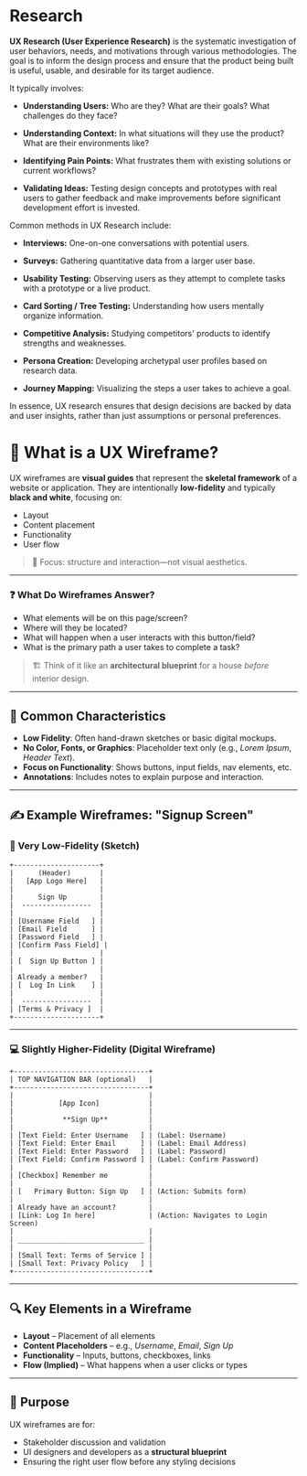 # Research
**UX Research (User Experience Research)** is the systematic investigation of user behaviors, needs, and motivations through various methodologies. The goal is to inform the design process and ensure that the product being built is useful, usable, and desirable for its target audience.

It typically involves:

- **Understanding Users:** Who are they? What are their goals? What challenges do they face?
    
- **Understanding Context:** In what situations will they use the product? What are their environments like?
    
- **Identifying Pain Points:** What frustrates them with existing solutions or current workflows?
    
- **Validating Ideas:** Testing design concepts and prototypes with real users to gather feedback and make improvements before significant development effort is invested.
    

Common methods in UX Research include:

- **Interviews:** One-on-one conversations with potential users.
    
- **Surveys:** Gathering quantitative data from a larger user base.
    
- **Usability Testing:** Observing users as they attempt to complete tasks with a prototype or a live product.
    
- **Card Sorting / Tree Testing:** Understanding how users mentally organize information.
    
- **Competitive Analysis:** Studying competitors' products to identify strengths and weaknesses.
    
- **Persona Creation:** Developing archetypal user profiles based on research data.
    
- **Journey Mapping:** Visualizing the steps a user takes to achieve a goal.
    

In essence, UX research ensures that design decisions are backed by data and user insights, rather than just assumptions or personal preferences.


# 🧱 What is a UX Wireframe?

UX wireframes are **visual guides** that represent the **skeletal framework** of a website or application. They are intentionally **low-fidelity** and typically **black and white**, focusing on:

- Layout  
- Content placement  
- Functionality  
- User flow  

> 🎯 Focus: structure and interaction—not visual aesthetics.

---

### ❓ What Do Wireframes Answer?

- What elements will be on this page/screen?  
- Where will they be located?  
- What will happen when a user interacts with this button/field?  
- What is the primary path a user takes to complete a task?

> 🏗️ Think of it like an **architectural blueprint** for a house *before* interior design.

---

## 🧩 Common Characteristics

- **Low Fidelity**: Often hand-drawn sketches or basic digital mockups.  
- **No Color, Fonts, or Graphics**: Placeholder text only (e.g., _Lorem Ipsum_, _Header Text_).  
- **Focus on Functionality**: Shows buttons, input fields, nav elements, etc.  
- **Annotations**: Includes notes to explain purpose and interaction.

---

## ✍️ Example Wireframes: "Signup Screen"

### 📝 Very Low-Fidelity (Sketch)

```
+---------------------+
|      (Header)       |
|   [App Logo Here]   |
|                     |
|      Sign Up        |
|  -----------------  |
|                     |
| [Username Field   ] |
| [Email Field      ] |
| [Password Field   ] |
| [Confirm Pass Field] |
|                     |
| [  Sign Up Button ] |
|                     |
| Already a member?   |
| [  Log In Link    ] |
|                     |
|  -----------------  |
| [Terms & Privacy ]  |
+---------------------+
```

---

### 💻 Slightly Higher-Fidelity (Digital Wireframe)

```
+---------------------------------+
| TOP NAVIGATION BAR (optional)   |
+---------------------------------+
|                                 |
|           [App Icon]            |
|                                 |
|            **Sign Up**          |
|                                 |
| [Text Field: Enter Username   ] | (Label: Username)
| [Text Field: Enter Email      ] | (Label: Email Address)
| [Text Field: Enter Password   ] | (Label: Password)
| [Text Field: Confirm Password ] | (Label: Confirm Password)
|                                 |
| [Checkbox] Remember me          |
|                                 |
| [   Primary Button: Sign Up   ] | (Action: Submits form)
|                                 |
| Already have an account?        |
| [Link: Log In here]             | (Action: Navigates to Login Screen)
|                                 |
| _______________________________ |
|                                 |
| [Small Text: Terms of Service ] |
| [Small Text: Privacy Policy   ] |
+---------------------------------+
```

---

## 🔍 Key Elements in a Wireframe

- **Layout** – Placement of all elements  
- **Content Placeholders** – e.g., _Username_, _Email_, _Sign Up_  
- **Functionality** – Inputs, buttons, checkboxes, links  
- **Flow (Implied)** – What happens when a user clicks or types

---

## 🧠 Purpose

UX wireframes are for:
- Stakeholder discussion and validation  
- UI designers and developers as a **structural blueprint**  
- Ensuring the right user flow before any styling decisions
